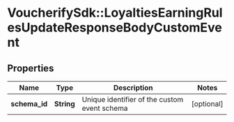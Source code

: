 # VoucherifySdk::LoyaltiesEarningRulesUpdateResponseBodyCustomEvent

## Properties

| Name | Type | Description | Notes |
| ---- | ---- | ----------- | ----- |
| **schema_id** | **String** | Unique identifier of the custom event schema | [optional] |

